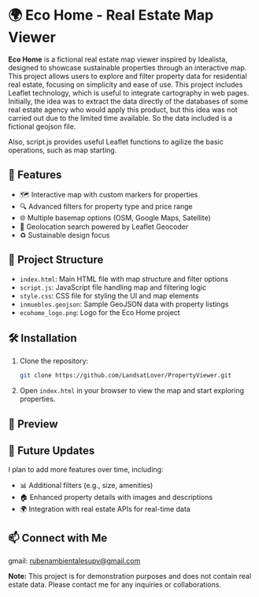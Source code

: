 # 🌍 Eco Home - Real Estate Map Viewer

**Eco Home** is a fictional real estate map viewer inspired by Idealista, designed to showcase sustainable properties through an interactive map. This project allows users to explore and filter property data for residential real estate, focusing on simplicity and ease of use. This project includes Leaflet technology, which is useful to integrate cartography in web pages. Initially, the idea was to extract the data directly of the databases of some real estate agency who would apply this product, but this idea was not carried out due to the limited time available. So the data included is a fictional geojson file.

Also, script.js provides useful Leaflet functions to agilize the basic operations, such as map starting.

## 🚀 Features
- 🗺️ Interactive map with custom markers for properties
- 🔍 Advanced filters for property type and price range
- 🌐 Multiple basemap options (OSM, Google Maps, Satellite)
- 📍 Geolocation search powered by Leaflet Geocoder
- ♻️ Sustainable design focus

## 📂 Project Structure
- `index.html`: Main HTML file with map structure and filter options
- `script.js`: JavaScript file handling map and filtering logic
- `style.css`: CSS file for styling the UI and map elements
- `inmuebles.geojson`: Sample GeoJSON data with property listings
- `ecohome_logo.png`: Logo for the Eco Home project

## 🛠️ Installation
1. Clone the repository:
   ```bash
   git clone https://github.com/LandsatLover/PropertyViewer.git
2. Open `index.html` in your browser to view the map and start exploring properties.

## 🎨 Preview

## 🔄 Future Updates
I plan to add more features over time, including:

- 📊 Additional filters (e.g., size, amenities)
- 🏠 Enhanced property details with images and descriptions
- 🌍 Integration with real estate APIs for real-time data

## 📫 Connect with Me

gmail: rubenambientalesupv@gmail.com

**Note:** This project is for demonstration purposes and does not contain real estate data. Please contact me for any inquiries or collaborations.
